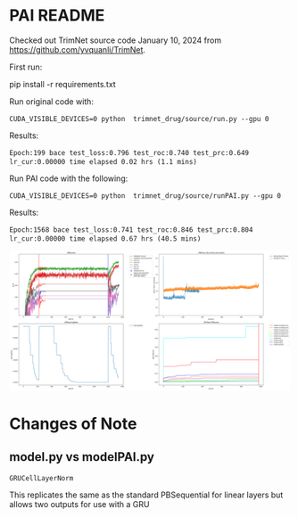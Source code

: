 # PAI README
Checked out TrimNet source code January 10, 2024 from https://github.com/yvquanli/TrimNet.

First run:

pip install -r requirements.txt

Run original code with:

    CUDA_VISIBLE_DEVICES=0 python  trimnet_drug/source/run.py --gpu 0

Results:

    Epoch:199 bace test_loss:0.796 test_roc:0.740 test_prc:0.649 lr_cur:0.00000 time elapsed 0.02 hrs (1.1 mins)

Run PAI code with the following: 

    CUDA_VISIBLE_DEVICES=0 python  trimnet_drug/source/runPAI.py --gpu 0

Results:
    
    Epoch:1568 bace test_loss:0.741 test_roc:0.846 test_prc:0.804 lr_cur:0.00000 time elapsed 0.67 hrs (40.5 mins)

    
!["Example Output](exampleOutput.png "Example Output")
# Changes of Note

## model.py vs modelPAI.py

    GRUCellLayerNorm

This replicates the same as the standard PBSequential for linear layers but allows two outputs for use with a GRU


